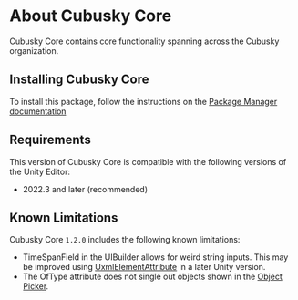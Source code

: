 # About Cubusky Core
Cubusky Core contains core functionality spanning across the Cubusky organization.

## Installing Cubusky Core
To install this package, follow the instructions on the [Package Manager documentation](https://docs.unity3d.com/Manual/upm-ui-giturl.html)

## Requirements
This version of Cubusky Core is compatible with the following versions of the Unity Editor:
- 2022.3 and later (recommended)

## Known Limitations
Cubusky Core `1.2.0` includes the following known limitations:
- TimeSpanField in the UIBuilder allows for weird string inputs. This may be improved using [UxmlElementAttribute](https://docs.unity3d.com/2023.2/Documentation/ScriptReference/UIElements.UxmlElementAttribute.html) in a later Unity version.
- The OfType attribute does not single out objects shown in the [Object Picker](https://docs.unity3d.com/Manual/search-advanced-object-picker.html).